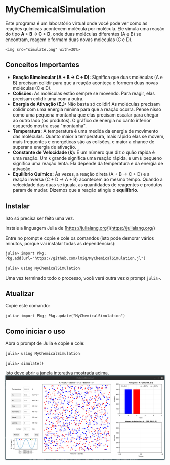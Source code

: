 # MyChemicalSimulation

Este programa é um laboratório virtual onde você pode ver como as reações químicas acontecem molécula por molécula. Ele simula uma reação do tipo **A + B → C + D**, onde duas moléculas diferentes (A e B) se encontram, reagem e formam duas novas moléculas (C e D).

```@raw html
<img src="simulate.png" with=30%>
```

## Conceitos Importantes 

* **Reação Bimolecular (A + B → C + D):** Significa que duas moléculas (A e B) precisam colidir para que a reação aconteça e formem duas novas moléculas (C e D).
* **Colisões:** As moléculas estão sempre se movendo. Para reagir, elas precisam colidir uma com a outra.
* **Energia de Ativação (Eₐ):** Não basta só colidir! As moléculas precisam colidir com uma energia mínima para que a reação ocorra. Pense nisso como uma pequena montanha que elas precisam escalar para chegar ao outro lado (os produtos). O gráfico de energia no canto inferior esquerdo mostra essa "montanha".
* **Temperatura:** A temperatura é uma medida da energia de movimento das moléculas. Quanto maior a temperatura, mais rápido elas se movem, mais frequentes e energéticas são as colisões, e maior a chance de superar a energia de ativação.
* **Constante de Velocidade (k):** É um número que diz o quão rápida é uma reação. Um `k` grande significa uma reação rápida, e um `k` pequeno significa uma reação lenta. Ela depende da temperatura e da energia de ativação.
* **Equilíbrio Químico:** Às vezes, a reação direta (A + B → C + D) e a reação inversa (C + D → A + B) acontecem ao mesmo tempo. Quando a velocidade das duas se iguala, as quantidades de reagentes e produtos param de mudar. Dizemos que a reação atingiu o **equilíbrio**.



## Instalar

Isto só precisa ser feito uma vez. 

Instale a linguagem Julia de [https://julialang.org/](https://julialang.org/)

Entre no prompt e copie e cole os comandos (isto pode demorar vários minutos,
porque vai instalar todas as dependências):

```julia-repl
julia> import Pkg; Pkg.add(url="https://github.com/lmiq/MyChemicalSimulation.jl")

julia> using MyChemicalSimulation
```

Uma vez terminado todo o processo, você verá outra vez o prompt `julia>`. 

## Atualizar

Copie este comando:
```julia-repl
julia> import Pkg; Pkg.update("MyChemicalSimulation")

```

## Como iniciar o uso

Abra o prompt de Julia e copie e cole:

```julia-repl
julia> using MyChemicalSimulation 

julia> simulate()
```

Isto deve abrir a janela interativa mostrada acima.
![image](./simulate.png)